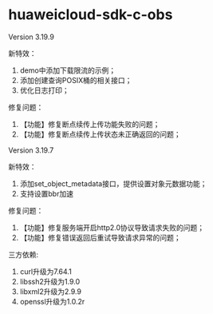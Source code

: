 # huaweicloud-sdk-c-obs
Version 3.19.9

新特效：
1. demo中添加下载限流的示例；
2. 添加创建查询POSIX桶的相关接口；
3. 优化日志打印；

修复问题：
1. 【功能】修复断点续传上传功能失败的问题；
2. 【功能】修复断点续传上传状态未正确返回的问题；


Version 3.19.7

新特效：
1. 添加set_object_metadata接口，提供设置对象元数据功能；
2. 支持设置bbr加速

修复问题：
1. 【功能】修复服务端开启http2.0协议导致请求失败的问题；
2. 【功能】修复错误返回后重试导致请求异常的问题；

三方依赖:
1. curl升级为7.64.1
2. libssh2升级为1.9.0
3. libxml2升级为2.9.9
4. openssl升级为1.0.2r
